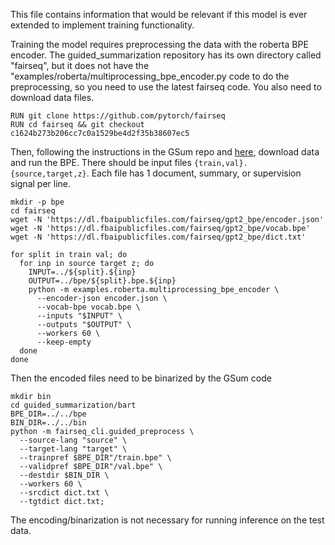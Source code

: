This file contains information that would be relevant if this model is ever extended to implement training functionality.

Training the model requires preprocessing the data with the roberta BPE encoder.
The guided_summarization repository has its own directory called "fairseq", but it does not have the "examples/roberta/multiprocessing_bpe_encoder.py code to do the preprocessing, so you need to use the latest fairseq code.
You also need to download data files.
```
RUN git clone https://github.com/pytorch/fairseq
RUN cd fairseq && git checkout c1624b273b206cc7c0a1529be4d2f35b38607ec5
```

Then, following the instructions in the GSum repo and [here](https://github.com/pytorch/fairseq/blob/67ff6baa42c1208d0da85f5af2f01689034d1dfd/examples/bart/README.summarization.md), download data and run the BPE.
There should be input files `{train,val}.{source,target,z}`.
Each file has 1 document, summary, or supervision signal per line.
```
mkdir -p bpe
cd fairseq
wget -N 'https://dl.fbaipublicfiles.com/fairseq/gpt2_bpe/encoder.json' 
wget -N 'https://dl.fbaipublicfiles.com/fairseq/gpt2_bpe/vocab.bpe'
wget -N 'https://dl.fbaipublicfiles.com/fairseq/gpt2_bpe/dict.txt'

for split in train val; do
  for inp in source target z; do
    INPUT=../${split}.${inp}
    OUTPUT=../bpe/${split}.bpe.${inp}
    python -m examples.roberta.multiprocessing_bpe_encoder \
      --encoder-json encoder.json \
      --vocab-bpe vocab.bpe \
      --inputs "$INPUT" \
      --outputs "$OUTPUT" \
      --workers 60 \
      --keep-empty
  done
done
```

Then the encoded files need to be binarized by the GSum code
```
mkdir bin
cd guided_summarization/bart
BPE_DIR=../../bpe
BIN_DIR=../../bin
python -m fairseq_cli.guided_preprocess \
  --source-lang "source" \
  --target-lang "target" \
  --trainpref $BPE_DIR"/train.bpe" \
  --validpref $BPE_DIR"/val.bpe" \
  --destdir $BIN_DIR \
  --workers 60 \
  --srcdict dict.txt \
  --tgtdict dict.txt;
```

The encoding/binarization is not necessary for running inference on the test data.